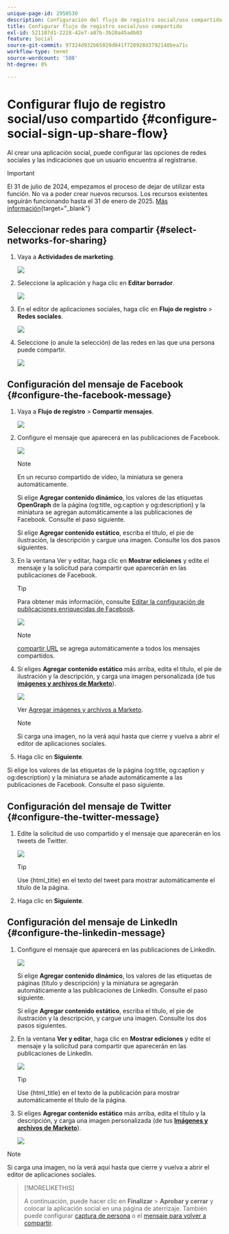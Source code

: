 ```yaml
---
unique-page-id: 2950530
description: Configuración del flujo de registro social/uso compartido - Documentos de Marketo - Documentación del producto
title: Configurar flujo de registro social/uso compartido
exl-id: 521187d1-2228-42e7-a87b-3b20a45adb03
feature: Social
source-git-commit: 97324d932b65020d041f728928d3792140bea71c
workflow-type: tm+mt
source-wordcount: '508'
ht-degree: 0%

---
```


# Configurar flujo de registro social/uso compartido {#configure-social-sign-up-share-flow}

Al crear una aplicación social, puede configurar las opciones de redes sociales y las indicaciones que un usuario encuentra al registrarse.

>[!IMPORTANT]
>
>El 31 de julio de 2024, empezamos el proceso de dejar de utilizar esta función. No va a poder crear nuevos recursos. Los recursos existentes seguirán funcionando hasta el 31 de enero de 2025. [Más información](https://nation.marketo.com/t5/employee-blogs/marketo-engage-social-features-deprecation/ba-p/351977){target="_blank"}

## Seleccionar redes para compartir {#select-networks-for-sharing}

1. Vaya a **Actividades de marketing**.

   ![](assets/ma-1.png)

1. Seleccione la aplicación y haga clic en **Editar borrador**.

   ![](assets/image2014-9-22-13-3a57-3a43.png)

1. En el editor de aplicaciones sociales, haga clic en **Flujo de registro** > **Redes sociales**.

   ![](assets/three.png)

1. Seleccione (o anule la selección) de las redes en las que una persona puede compartir.

   ![](assets/four.png)

## Configuración del mensaje de Facebook {#configure-the-facebook-message}

1. Vaya a **Flujo de registro** > **Compartir mensajes**.

   ![](assets/five.png)

1. Configure el mensaje que aparecerá en las publicaciones de Facebook.

   ![](assets/image2014-9-22-13-3a58-3a54.png)

   >[!NOTE]
   >
   >En un recurso compartido de vídeo, la miniatura se genera automáticamente.

   Si elige **Agregar contenido dinámico**, los valores de las etiquetas **OpenGraph** de la página (og:title, og:caption y og:description) y la miniatura se agregan automáticamente a las publicaciones de Facebook. Consulte el paso siguiente.

   Si elige **Agregar contenido estático**, escriba el título, el pie de ilustración, la descripción y cargue una imagen. Consulte los dos pasos siguientes.

1. En la ventana Ver y editar, haga clic en **Mostrar ediciones** y edite el mensaje y la solicitud para compartir que aparecerán en las publicaciones de Facebook.

   >[!TIP]
   >
   >Para obtener más información, consulte [Editar la configuración de publicaciones enriquecidas de Facebook](/help/marketo/product-docs/demand-generation/facebook/edit-facebook-rich-post-settings.md).

   ![](assets/image2014-9-22-13-3a59-3a57.png)

   >[!NOTE]
   >
   >[compartir URL](/help/marketo/product-docs/demand-generation/social/social-functions/choose-the-share-url-for-a-social-app.md) se agrega automáticamente a todos los mensajes compartidos.

1. Si eliges **Agregar contenido estático** más arriba, edita el título, el pie de ilustración y la descripción, y carga una imagen personalizada (de tus [**imágenes y archivos de Marketo**](/help/marketo/product-docs/demand-generation/images-and-files/add-images-and-files-to-marketo.md)).

   ![](assets/image2014-9-22-14-3a1-3a11.png)

   Ver [Agregar imágenes y archivos a Marketo](/help/marketo/product-docs/demand-generation/images-and-files/add-images-and-files-to-marketo.md).

   >[!NOTE]
   >
   >Si carga una imagen, no la verá aquí hasta que cierre y vuelva a abrir el editor de aplicaciones sociales.

1. Haga clic en **Siguiente**.

Si elige los valores de las etiquetas de la página (og:title, og:caption y og:description) y la miniatura se añade automáticamente a las publicaciones de Facebook. Consulte el paso siguiente.

## Configuración del mensaje de Twitter {#configure-the-twitter-message}

1. Edite la solicitud de uso compartido y el mensaje que aparecerán en los tweets de Twitter.

   ![](assets/image2014-9-22-14-3a2-3a31.png)

   >[!TIP]
   >
   >Use {html_title} en el texto del tweet para mostrar automáticamente el título de la página.

1. Haga clic en **Siguiente**.

## Configuración del mensaje de LinkedIn {#configure-the-linkedin-message}

1. Configure el mensaje que aparecerá en las publicaciones de LinkedIn.

   ![](assets/image2014-9-22-14-3a3-3a8.png)

   Si elige **Agregar contenido dinámico**, los valores de las etiquetas de páginas (título y descripción) y la miniatura se agregarán automáticamente a las publicaciones de LinkedIn. Consulte el paso siguiente.

   Si elige **Agregar contenido estático**, escriba el título, el pie de ilustración y la descripción, y cargue una imagen. Consulte los dos pasos siguientes.

1. En la ventana **Ver y editar**, haga clic en **Mostrar ediciones** y edite el mensaje y la solicitud para compartir que aparecerán en las publicaciones de LinkedIn.

   ![](assets/image2014-9-22-14-3a4-3a6.png)

   >[!TIP]
   >
   >Use {html_title} en el texto de la publicación para mostrar automáticamente el título de la página.

1. Si eliges **Agregar contenido estático** más arriba, edita el título y la descripción, y carga una imagen personalizada (de tus [**Imágenes y archivos de Marketo**](/help/marketo/product-docs/demand-generation/images-and-files/add-images-and-files-to-marketo.md)).

   ![](assets/image2014-9-22-13-3a55-3a17.png)

>[!NOTE]
>
>Si carga una imagen, no la verá aquí hasta que cierre y vuelva a abrir el editor de aplicaciones sociales.

>[!MORELIKETHIS]
>
>A continuación, puede hacer clic en **Finalizar** > **Aprobar y cerrar** y colocar la aplicación social en una página de aterrizaje. También puede configurar [captura de persona](/help/marketo/product-docs/demand-generation/social/configuring-social-actions/configure-person-capture-for-a-social-app.md) o el [mensaje para volver a compartir](/help/marketo/product-docs/demand-generation/social/configuring-social-actions/configure-re-share-email-and-prompt-for-a-social-app.md).
